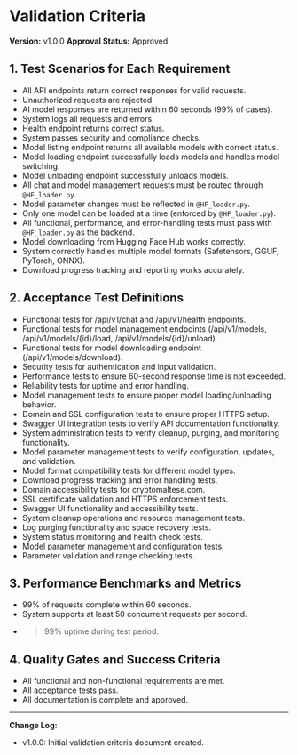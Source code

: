# Validation Criteria

**Version:** v1.0.0
**Approval Status:** Approved

## 1. Test Scenarios for Each Requirement

- All API endpoints return correct responses for valid requests.
- Unauthorized requests are rejected.
- AI model responses are returned within 60 seconds (99% of cases).
- System logs all requests and errors.
- Health endpoint returns correct status.
- System passes security and compliance checks.
- Model listing endpoint returns all available models with correct status.
- Model loading endpoint successfully loads models and handles model switching.
- Model unloading endpoint successfully unloads models.
- All chat and model management requests must be routed through `@HF_loader.py`.
- Model parameter changes must be reflected in `@HF_loader.py`.
- Only one model can be loaded at a time (enforced by `@HF_loader.py`).
- All functional, performance, and error-handling tests must pass with `@HF_loader.py` as the backend.
- Model downloading from Hugging Face Hub works correctly.
- System correctly handles multiple model formats (Safetensors, GGUF, PyTorch, ONNX).
- Download progress tracking and reporting works accurately.

## 2. Acceptance Test Definitions

- Functional tests for /api/v1/chat and /api/v1/health endpoints.
- Functional tests for model management endpoints (/api/v1/models, /api/v1/models/{id}/load, /api/v1/models/{id}/unload).
- Functional tests for model downloading endpoint (/api/v1/models/download).
- Security tests for authentication and input validation.
- Performance tests to ensure 60-second response time is not exceeded.
- Reliability tests for uptime and error handling.
- Model management tests to ensure proper model loading/unloading behavior.
- Domain and SSL configuration tests to ensure proper HTTPS setup.
- Swagger UI integration tests to verify API documentation functionality.
- System administration tests to verify cleanup, purging, and monitoring functionality.
- Model parameter management tests to verify configuration, updates, and validation.
- Model format compatibility tests for different model types.
- Download progress tracking and error handling tests.
- Domain accessibility tests for cryptomaltese.com.
- SSL certificate validation and HTTPS enforcement tests.
- Swagger UI functionality and accessibility tests.
- System cleanup operations and resource management tests.
- Log purging functionality and space recovery tests.
- System status monitoring and health check tests.
- Model parameter management and configuration tests.
- Parameter validation and range checking tests.

## 3. Performance Benchmarks and Metrics

- 99% of requests complete within 60 seconds.
- System supports at least 50 concurrent requests per second.
- >99% uptime during test period.

## 4. Quality Gates and Success Criteria

- All functional and non-functional requirements are met.
- All acceptance tests pass.
- All documentation is complete and approved.

---

**Change Log:**
- v1.0.0: Initial validation criteria document created. 
